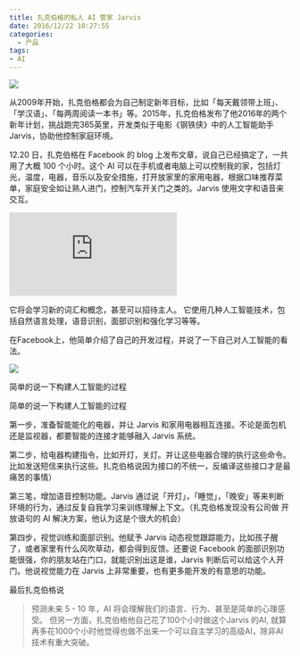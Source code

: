 ```yaml
---
title: 扎克伯格的私人 AI 管家 Jarvis
date: 2016/12/22 10:27:55
categories:
  - 产品
tags:
- AI
---
```


![](http://pics.naaln.com/blog/2019-01-14-032339.jpg-basicBlog)

从2009年开始，扎克伯格都会为自己制定新年目标，比如「每天戴领带上班」、「学汉语」、「每两周阅读一本书」等。2015年，扎克伯格发布了他2016年的两个新年计划，挑战跑完365英里，开发类似于电影《钢铁侠》中的人工智能助手Jarvis，协助他控制家庭环境。

12.20 日，扎克伯格在 Facebook 的 blog 上发布文章，说自己已经搞定了，一共用了大概 100 个小时。这个 AI 可以在手机或者电脑上可以控制我的家，包括灯光，温度，电器，音乐以及安全措施，打开放家里的家用电器，根据口味推荐菜单，家庭安全如让熟人进门，控制汽车开关门之类的。Jarvis 使用文字和语音来交互。

<iframe frameborder="0" src="https://v.qq.com/iframe/player.html?vid=h0357duwe71&tiny=0&auto=0" allowfullscreen></iframe>

它将会学习新的词汇和概念，甚至可以招待主人。 它使用几种人工智能技术，包括自然语言处理，语音识别，面部识别和强化学习等等。

在Facebook上，他简单介绍了自己的开发过程，并说了一下自己对人工智能的看法。

![](http://pics.naaln.com/blog/2019-01-14-032340.jpg-basicBlog)

简单的说一下构建人工智能的过程

简单的说一下构建人工智能的过程

第一步，准备智能能化的电器，并让 Jarvis 和家用电器相互连接。不论是面包机还是监视器，都要智能的连接才能够融入 Jarvis 系统。

第二步，给电器构建指令，比如开灯，关灯。并让这些电器合理的执行这些命令。比如发送短信来执行这些。扎克伯格说因为接口的不统一，反编译这些接口才是最痛苦的事情）

第三笔，增加语音控制功能。Jarvis 通过说「开灯」，「睡觉」，「晚安」等来判断环境的行为，通过反复自我学习来训练理解上下文。（扎克伯格发现没有公司做 开放语句的 AI 解决方案，他认为这是个很大的机会）

第四步，视觉训练和面部识别。他赋予 Jarvis 动态视觉跟踪能力，比如孩子醒了，或者家里有什么风吹草动，都会得到反馈。还要说 Facebook 的面部识别功能很强，你的朋友站在门口，就能识别出这是谁，Jarvis 判断后可以给这个人开门。他说视觉能力在 Jarvis 上非常重要，也有更多能开发的有意思的功能。

最后扎克伯格说

> 预测未来 5 - 10 年，AI 将会理解我们的语言、行为、甚至是简单的心理感受。
但另一方面，扎克伯格他自己花了100个小时做这个Jarvis 的AI, 就算再多花1000个小时他觉得也做不出来一个可以自主学习的高级AI，除非AI技术有重大突破。

